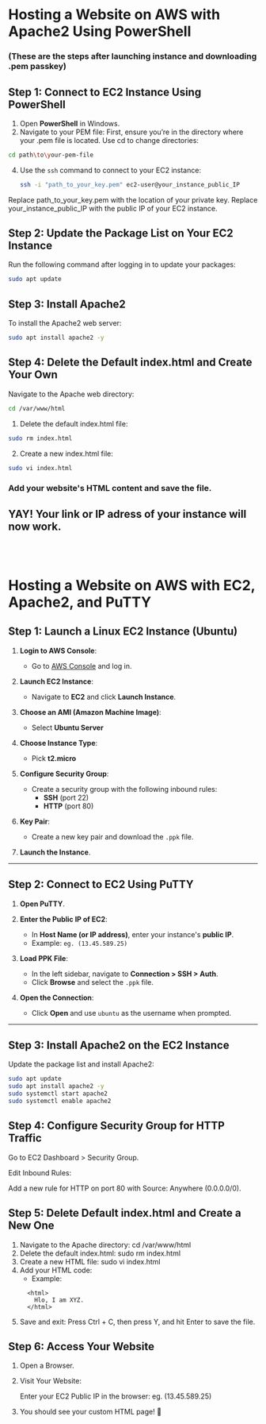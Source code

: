 # Hosting a Website on AWS with Apache2 Using PowerShell
### (These are the steps after launching instance and downloading .pem passkey)<br>
## Step 1: Connect to EC2 Instance Using PowerShell
1. Open **PowerShell** in Windows.
2. Navigate to your PEM file:
First, ensure you’re in the directory where your .pem file is located.
Use cd to change directories:
```bash
cd path\to\your-pem-file
```
4. Use the `ssh` command to connect to your EC2 instance:
   ```bash
   ssh -i "path_to_your_key.pem" ec2-user@your_instance_public_IP
Replace path_to_your_key.pem with the location of your private key.
Replace your_instance_public_IP with the public IP of your EC2 instance.
## Step 2: Update the Package List on Your EC2 Instance
Run the following command after logging in to update your packages:
```bash
sudo apt update
```
## Step 3: Install Apache2
To install the Apache2 web server:
```bash
sudo apt install apache2 -y
```
## Step 4: Delete the Default index.html and Create Your Own
Navigate to the Apache web directory:
```bash
cd /var/www/html
```
1. Delete the default index.html file:
```bash
sudo rm index.html
```
2. Create a new index.html file:
```bash
sudo vi index.html
```
### Add your website's HTML content and save the file.

## YAY! Your link or IP adress of your instance will now work. <br><br><br>
# Hosting a Website on AWS with EC2, Apache2, and PuTTY

## Step 1: Launch a Linux EC2 Instance (Ubuntu)

1. **Login to AWS Console**:
   - Go to [AWS Console](https://aws.amazon.com/console/) and log in.

2. **Launch EC2 Instance**:
   - Navigate to **EC2** and click **Launch Instance**.

3. **Choose an AMI (Amazon Machine Image)**:
   - Select **Ubuntu Server**

4. **Choose Instance Type**:
   - Pick **t2.micro**

5. **Configure Security Group**:
   - Create a security group with the following inbound rules:
     - **SSH** (port 22)
     - **HTTP** (port 80)

6. **Key Pair**:
   - Create a new key pair and download the `.ppk` file.

7. **Launch the Instance**.

---

## Step 2: Connect to EC2 Using PuTTY

1. **Open PuTTY**.

2. **Enter the Public IP of EC2**:
   - In **Host Name (or IP address)**, enter your instance's **public IP**.
   - Example: `eg. (13.45.589.25)`

3. **Load PPK File**:
   - In the left sidebar, navigate to **Connection > SSH > Auth**.
   - Click **Browse** and select the `.ppk` file.

4. **Open the Connection**:
   - Click **Open** and use `ubuntu` as the username when prompted.

---

## Step 3: Install Apache2 on the EC2 Instance

Update the package list and install Apache2:
```bash
sudo apt update
sudo apt install apache2 -y
sudo systemctl start apache2
sudo systemctl enable apache2
```

## Step 4: Configure Security Group for HTTP Traffic
Go to EC2 Dashboard > Security Group.

Edit Inbound Rules:

Add a new rule for HTTP on port 80 with Source: Anywhere (0.0.0.0/0).

## Step 5: Delete Default index.html and Create a New One
1. Navigate to the Apache directory:
   cd /var/www/html
2. Delete the default index.html:
   sudo rm index.html
3. Create a new HTML file:
   sudo vi index.html
4. Add your HTML code:
   - Example:
   ```
     <html>
       Hlo, I am XYZ.
     </html>
   ```
5. Save and exit:
   Press Ctrl + C, then press Y, and hit Enter to save the file.

## Step 6: Access Your Website
1. Open a Browser.

2. Visit Your Website:

   Enter your EC2 Public IP in the browser:
   eg. (13.45.589.25)
3. You should see your custom HTML page! 🎉

